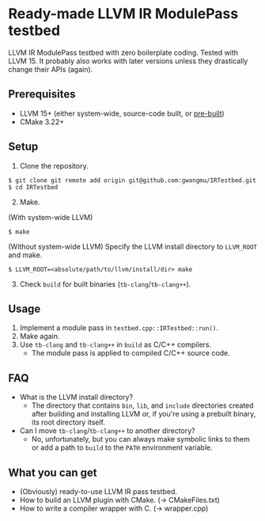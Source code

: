 # Ready-made LLVM IR ModulePass testbed

LLVM IR ModulePass testbed with zero boilerplate coding. Tested with LLVM 15. It probably also works with later versions unless they drastically change their APIs (again).

## Prerequisites

 - LLVM 15+ (either system-wide, source-code built, or [pre-built](https://releases.llvm.org/download.html))
 - CMake 3.22+

## Setup

1. Clone the repository. 

```
$ git clone git remote add origin git@github.com:gwangmu/IRTestbed.git
$ cd IRTestbed
```

2. Make.

(With system-wide LLVM)

```
$ make
```

(Without system-wide LLVM) Specify the LLVM install directory to `LLVM_ROOT` and make.

```
$ LLVM_ROOT=<absolute/path/to/llvm/install/dir> make
```

3. Check `build` for built binaries (`tb-clang`/`tb-clang++`).

## Usage

1. Implement a module pass in `testbed.cpp::IRTestbed::run()`.
2. Make again.
3. Use `tb-clang` and `tb-clang++` in `build` as C/C++ compilers.
    - The module pass is applied to compiled C/C++ source code.

## FAQ

* What is the LLVM install directory?
    - The directory that contains `bin`, `lib`, and `include` directories
      created after building and installing LLVM or, if you're using a prebuilt
      binary, its root directory itself.
* Can I move `tb-clang`/`tb-clang++` to another directory?
    - No, unfortunately, but you can always make symbolic links to them or add a path to `build` to the `PATH` environment variable.

## What you can get

* (Obviously) ready-to-use LLVM IR pass testbed.
* How to build an LLVM plugin with CMake. (-> CMakeFiles.txt)
* How to write a compiler wrapper with C. (-> wrapper.cpp)
